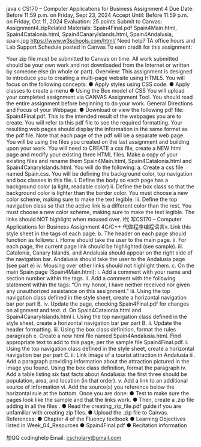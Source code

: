 java c CS170 – Computer Applications for Business Assignment 4 Due Date: Before 11:59 p.m. on Friday, Sept 23, 2024 Accept Until: Before 11:59 p.m. on Friday, Oct 11, 2024 Evaluation: 25 points Submit to Canvas: Assignment4.zipRelated Materials: Spain4Final.pdf Spain4Main.html, Spain4Catalonia.html, Spain4CanaryIslands.html, Spain4Andalusia, spain.jpg https://www.w3schools.com/html/ Need help? TA office hours and Lab Support Schedule posted in Canvas To earn credit for this assignment:

Your zip file must be submitted to Canvas on time.
All work submitted should be your own work and not downloaded from the Internet or written by someone else (in whole or part). Overview: This assignment is designed to introduce you to creating a multi-page website using HTML5. You will focus on the following concepts: ● Apply styles using CSS code. ● Apply classes to create a menu ● Using the Box model of CSS You will upload your completed assignment via CANVAS Assignment Tool. You should read the entire assignment before beginning to do your work. General Directions and Focus of your Webpage: ● Download or view the following pdf file: Spain4Final.pdf. This is the intended result of the webpages you are to create.  You will refer to this pdf file to see the required formatting. Your resulting web pages should display the information in the same format as the pdf file. Note that each page of the pdf will be a separate web page.
You will be using the files you created on the last assignment and building upon your work.  You will need to CREATE a css file, create a NEW html page and modify your existing three HTML files. Make a copy of your existing files and rename them Spain4Main.html, Spain4Catalonia.html and Spain4CanaryIslands.html.  You will do the following: a. Create a css file named Spain.css.  You will be defining the background color, top navigation and box classes in this file. i.     Define the body so each page has a background color (a light, readable color) ii. Define the box class so that the background color is lighter than the border color.  You must choose a new color scheme, making sure to make the text legible. iii. Define the top navigation class so that the active link is a different color than the rest.  You must choose a new color scheme, making sure to make the text legible.  The links should NOT highlight when moused over. i代 写CS170 – Computer Applications for Business Assignment 4C/C++ 代做程序编程语言v.   Link this style sheet in the tags of each page. b. The header on each page should function as follows: i.     Home should take the user to the main page. ii.    For each page, the current page link should be highlighted (see sample). iii.   Catalonia, Canary Islands, and Andalusia should appear on the right side of the navigation bar.  Andalusia should take the user to the Andalusia page (see part e) iv.   Mousing over other links should not highlight them. c. On the main Spain page (Spain4Main.html): i. Add a comment with your name and section number within the tags. ii. Add a comment with the following statement within the tags: “On my honor, I have neither received nor given any unauthorized assistance on this assignment.” iii.   Using the top navigation class defined in the style sheet, create a horizontal navigation bar per part B. iv.   Update the page, checking Spain4Final.pdf for changes on alignment and text. d. On Spain4Catalonia.html and Spain4CanaryIslands.html i.     Using the top navigation class defined in the style sheet, create a horizontal navigation bar per part B. ii. Update the header formatting. iii.   Using the box class definition, format the rules paragraph e.    Create a new html file named Spain4Andalusia.html.  Find appropriate text to add to this page, per the sample file Spain4Final.pdf. i.     Using the top navigation class defined in the style sheet, create a horizontal navigation bar per part C. ii.    Link image of a tourist attraction in Andalusia iii.   Add a paragraph providing information about the attraction pictured in the image you found.  Using the box class definition, format the paragraph iv.   Add a table listing six fast facts about Andalusia: the first three should be population, area, and location (in that order). v.    Add a link to an additional source of information vi.   Add the source(s) you reference below the horizontal rule at the bottom. Once you are done: ● Test to make sure the pages look like the sample and that the links work. ● Then, create a .zip file adding in all the files . ● Read the creating_zip_file.pdf guide if you are unfamiliar with creating zip files. ● Upload the .zip file to Canvas. References: ● Chapter 4 of the Fluency textbook ● Learning Objectives listed in Week_04_Resources ● Spain4Final.pdf ● Recitation information

   加QQ codinghelp Email: cscholary@gmail.com
